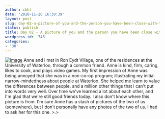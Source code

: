 ```yaml
---
author: cbhl
date: '2010-11-20 16:30:39'
layout: post
slug: day-02-a-picture-of-you-and-the-person-you-have-been-close-with-the-for-a-while
status: publish
title: Day 02 - A picture of you and the person you have been close with for a while.
wordpress_id: '743'
categories:
- '30'
---
```


[![image](http://blog.azuresky.ca/blog/wp-content/uploads/2010/11/DSC01266-767x1024.jpg "Anne and Me")](http://blog.azuresky.ca/blog/wp-content/uploads/2010/11/DSC01266.jpg)
Anne and I met in Ron Eydt Village, one of the residences at the
University of Waterloo, through a common friend. Anne is kind, firm,
caring, likes to cook, and plays video games. My first impression of
Anne was being annoyed that she was in a non-co-op program; illustrating
my initial narrow-mindedness about people at Waterloo. She helped me
learn to value the differences between people, and a million other
things that I can't put into words very well. Over time we've learned a
lot about each other, and I'm glad that we're still good friends today.
I also don't know where this picture is from. I'm sure Anne has a stash
of pictures of the two of us (somewhere), but I don't personally have
any photos of the two of us. I had to ask her for this one. \>.\>
